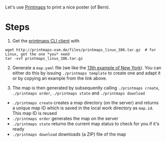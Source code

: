 Let's use [Printmaps](http://printmaps-osm.de/en/index.html) to print a nice poster (of Bern).

# Steps

1. Get the [printmaps CLI client](http://printmaps-osm.de/en/client.html) with 

```
wget http://printmaps-osm.de/files/printmaps_linux_386.tar.gz  # for Linux, get the one *you* need
tar -xvf printmaps_linux_386.tar.gz
```

2. Generate a `map.yaml` file (we like the [13th example of New York](http://printmaps-osm.de/en/beispiele.html)).
   You can either do this by issuing `./printmaps template` to create one and adapt it or by copying an example from the link above.

3. The map is then generated by subsequently calling `./printmaps create`, `./printmaps order`, `./printmaps state` and `./printmaps download`

- `./printmaps create` creates a map directory (on the server) and returns a unique map ID which is saved in the local work directory as `map.id`.
  This map ID is reused
- `./printmaps order` generates the map on the server
- `./printmaps state` returns the current map status to check for you if it's ready
- `./printmaps download` downloads (a ZIP) file of the map
